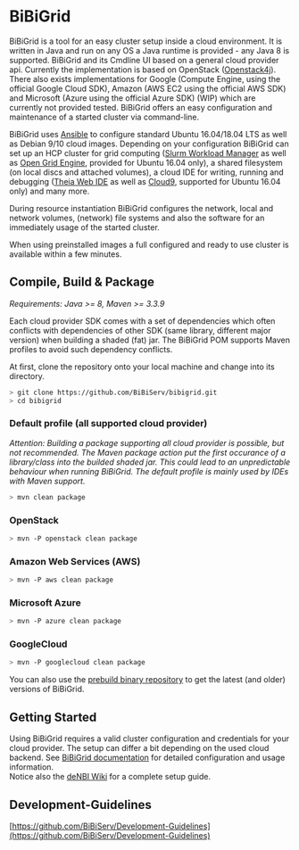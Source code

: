# BiBiGrid
BiBiGrid is a tool for an easy cluster setup inside a cloud environment.
It is written in Java and run on any OS a Java runtime is provided - any 
Java 8 is supported. BiBiGrid and its Cmdline UI based on a general cloud 
provider api. Currently the implementation is based on OpenStack ([Openstack4j](http://openstack4j.com)).  
There also exists implementations for Google (Compute Engine, using the official Google Cloud SDK), 
Amazon (AWS EC2 using the official AWS SDK) and Microsoft (Azure using the official Azure SDK) (WIP)
which are currently not provided tested.
BiBiGrid offers an easy configuration and maintenance of a started cluster via command-line.

BiBiGrid uses [Ansible](https://www.ansible.com) to configure standard Ubuntu 16.04/18.04 LTS 
as well as Debian 9/10 cloud images. Depending on your configuration BiBiGrid can set up
an HCP cluster for grid computing ([Slurm Workload Manager](https://slurm.schedmd.com/documentation.html) 
as well as [Open Grid Engine](http://gridscheduler.sourceforge.net), provided for Ubuntu 16.04 only), 
a shared filesystem (on local discs and attached volumes), a cloud IDE for writing, running and debugging 
([Theia Web IDE](https://github.com/theia-ide/theia) as well as [Cloud9](https://github.com/c9/core), supported for Ubuntu 16.04 only) and many more.

During resource instantiation BiBiGrid configures the network, local and network volumes, (network) file systems and 
also the software for an immediately usage of the started cluster. 

When using preinstalled images a full configured and ready to use cluster is available within a few minutes.


## Compile, Build & Package

*Requirements: Java >= 8, Maven >= 3.3.9*

Each cloud provider SDK comes with a set of dependencies which often conflicts with dependencies of other SDK 
(same library, different major version) when building a shaded (fat) jar. The BiBiGrid POM supports Maven profiles 
to avoid such dependency conflicts.  

At first, clone the repository onto your local machine and change into its directory.
~~~BASH
> git clone https://github.com/BiBiServ/bibigrid.git
> cd bibigrid
~~~

### Default profile (all supported cloud provider)
*Attention: Building a package supporting all cloud provider is possible, but not recommended. 
The Maven package action put the first occurance of a library/class into the builded shaded jar. 
This could lead to an unpredictable behaviour when running BiBiGrid. 
The default profile is mainly used by IDEs with Maven support.*

~~~BASH
> mvn clean package
~~~

### OpenStack

~~~BASH
> mvn -P openstack clean package
~~~

### Amazon Web Services (AWS)

~~~BASH
> mvn -P aws clean package
~~~

### Microsoft Azure

~~~BASH
> mvn -P azure clean package
~~~

### GoogleCloud

~~~BASH
> mvn -P googlecloud clean package
~~~   

You can also use the [prebuild binary repository](https://bibiserv.cebitec.uni-bielefeld.de/resources/bibigrid/) 
to get the latest (and older) versions of BiBiGrid.

## Getting Started 
Using BiBiGrid requires a valid cluster configuration and credentials for your cloud provider. 
The setup can differ a bit depending on the used cloud backend. See [BiBiGrid documentation](docs/README.md) 
for detailed configuration and usage information.  
Notice also the [deNBI Wiki](https://cloud.denbi.de/wiki/Tutorials/BiBiGrid/) for a complete setup guide.

## Development-Guidelines

[https://github.com/BiBiServ/Development-Guidelines](https://github.com/BiBiServ/Development-Guidelines)



